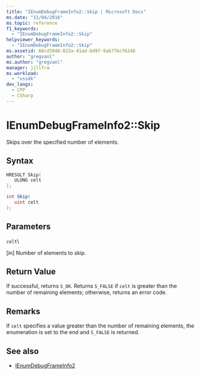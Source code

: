 ```yaml
---
title: "IEnumDebugFrameInfo2::Skip | Microsoft Docs"
ms.date: "11/04/2016"
ms.topic: reference
f1_keywords:
  - "IEnumDebugFrameInfo2::Skip"
helpviewer_keywords:
  - "IEnumDebugFrameInfo2::Skip"
ms.assetid: 68cd3948-022a-41ad-bd9f-9ab776cf6248
author: "gregvanl"
ms.author: "gregvanl"
manager: jillfra
ms.workload:
  - "vssdk"
dev_langs:
  - CPP
  - CSharp
---
```

# IEnumDebugFrameInfo2::Skip
Skips over the specified number of elements.

## Syntax

```cpp
HRESULT Skip(
   ULONG celt
);
```

```csharp
int Skip(
   uint celt
);
```

## Parameters
 `celt`\

 [in] Number of elements to skip.

## Return Value
 If successful, returns `S_OK`. Returns `S_FALSE` if `celt` is greater than the number of remaining elements; otherwise, returns an error code.

## Remarks
 If `celt` specifies a value greater than the number of remaining elements, the enumeration is set to the end and `S_FALSE` is returned.

## See also
- [IEnumDebugFrameInfo2](../../../extensibility/debugger/reference/ienumdebugframeinfo2.md)